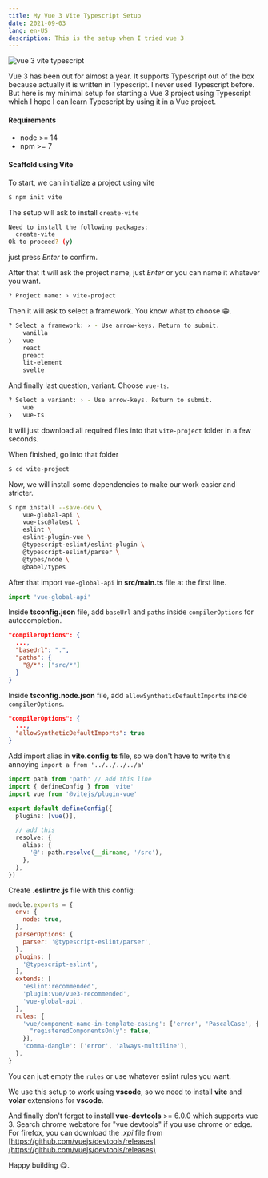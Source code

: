 ```yaml
---
title: My Vue 3 Vite Typescript Setup
date: 2021-09-03
lang: en-US
description: This is the setup when I tried vue 3
---
```


<img src="/images/vue-3-vite-typescript.svg" alt="vue 3 vite typescript" style="max-height: 400px">

Vue 3 has been out for almost a year. It supports Typescript out of the box because actually it is written in Typescript. I never used Typescript before. But here is my minimal setup for starting a Vue 3 project using Typescript which I hope I can learn Typescript by using it in a Vue project.

#### Requirements

- node >= 14
- npm >= 7

#### Scaffold using Vite

To start, we can initialize a project using vite

```bash
$ npm init vite
```

The setup will ask to install `create-vite`

```bash
Need to install the following packages:
  create-vite
Ok to proceed? (y)
```

just press _Enter_ to confirm.

After that it will ask the project name, just _Enter_ or you can name it whatever you want.

```bash
? Project name: › vite-project
```

Then it will ask to select a framework. You know what to choose 😁.

```bash
? Select a framework: › - Use arrow-keys. Return to submit.
    vanilla
❯   vue
    react
    preact
    lit-element
    svelte
```

And finally last question, variant. Choose `vue-ts`.

```bash
? Select a variant: › - Use arrow-keys. Return to submit.
    vue
❯   vue-ts
```

It will just download all required files into that `vite-project` folder in a few seconds.

When finished, go into that folder

```bash
$ cd vite-project
```

Now, we will install some dependencies to make our work easier and stricter.

```bash
$ npm install --save-dev \
    vue-global-api \
    vue-tsc@latest \
    eslint \
    eslint-plugin-vue \
    @typescript-eslint/eslint-plugin \
    @typescript-eslint/parser \
    @types/node \
    @babel/types
```

After that import `vue-global-api` in __src/main.ts__ file at the first line.

```typescript
import 'vue-global-api'
```

Inside __tsconfig.json__ file, add `baseUrl` and `paths` inside `compilerOptions` for autocompletion.

```json
"compilerOptions": {
  ...,
  "baseUrl": ".",
  "paths": {
    "@/*": ["src/*"]
  }
}
```

Inside __tsconfig.node.json__ file, add `allowSyntheticDefaultImports` inside `compilerOptions`.

```json
"compilerOptions": {
  ...,
  "allowSyntheticDefaultImports": true
}
```

Add import alias in __vite.config.ts__ file, so we don't have to write this annoying `import a from '../../../../a'`

```typescript
import path from 'path' // add this line
import { defineConfig } from 'vite'
import vue from '@vitejs/plugin-vue'

export default defineConfig({
  plugins: [vue()],

  // add this
  resolve: {
    alias: {
      '@': path.resolve(__dirname, '/src'),
    },
  },
})
```

Create __.eslintrc.js__ file with this config:

```javascript
module.exports = {
  env: {
    node: true,
  },
  parserOptions: {
    parser: '@typescript-eslint/parser',
  },
  plugins: [
    '@typescript-eslint',
  ],
  extends: [
    'eslint:recommended',
    'plugin:vue/vue3-recommended',
    'vue-global-api',
  ],
  rules: {
    'vue/component-name-in-template-casing': ['error', 'PascalCase', {
      "registeredComponentsOnly": false,
    }],
    'comma-dangle': ['error', 'always-multiline'],
  },
}
```

You can just empty the `rules` or use whatever eslint rules you want.

We use this setup to work using __vscode__, so we need to install __vite__ and __volar__ extensions for __vscode__.

And finally don't forget to install __vue-devtools__ >= 6.0.0 which supports vue 3. Search chrome webstore for "vue devtools" if you use chrome or edge. For firefox, you can download the _.xpi_ file from [https://github.com/vuejs/devtools/releases](https://github.com/vuejs/devtools/releases)

Happy building 😋.
